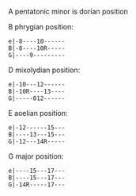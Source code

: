 
A pentatonic minor is dorian position

B phrygian position:

```
e|-8----10------
B|-8----10R-----
G|----9---------
```

D mixolydian position:

```
e|-10---12------
B|-10R----13----
G|-----012------
```

E aoelian position:

```
e|-12------15---
B|----13---15---
G|-12---14R-----
```

G major position:

```
e|----15---17---
B|----15---17---
G|-14R-----17---
```

